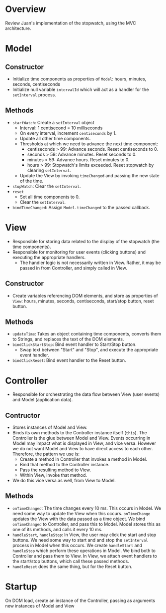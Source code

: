 # Overview
Review Juan's implementation of the stopwatch, using the MVC architecture.

# Model

## Constructor
- Initialize time components as properties of `Model`: hours, minutes, seconds, centiseconds
- Initialize null variable `intervalId` which will act as a handler for the `setInterval` process.

## Methods 
- `startWatch`: Create a `setInterval` object
  - Interval: 1 centisecond = 10 milliseconds
  - On every interval, increment `centiseconds` by 1.
  - Update all other time components.
  - Thresholds at which we need to advance the next time component:
    - centiseconds > 99: Advance seconds. Reset centiseconds to 0.
    - seconds > 59: Advance minutes. Reset seconds to 0.
    - minutes > 59: Advance hours. Reset minutes to 0.
    - hours > 99: Stopwatch's limits exceeded. Reset stopwatch by clearing `setInterval`.
  - Update the View by invoking `timeChanged` and passing the new state of the time.
- `stopWatch`: Clear the `setInterval`.
- `reset`
  - Set all time components to 0.
  - Clear the `setInterval`.
- `bindTimeChanged`: Assign `Model.timeChanged` to the passed callback.

# View
- Responsible for storing data related to the display of the stopwatch (the time components).
- Responsible for monitoring for user events (clicking buttons) and executing the appropriate handlers.
  - The handler logic is not necessarily written in View. Rather, it may be passed in from Controller, and simply called in View.

## Constructor
- Create variables referencing DOM elements, and store as properties of `View`: hours, minutes, seconds, centiseconds, start/stop button, reset button.

## Methods
- `updateTime`: Takes an object containing time components, converts them to Strings, and replaces the text of the DOM elements.
- `bindClickStartStop`: Bind event handler to Start/Stop button.
  - Swap text between "Start" and "Stop", and execute the appropriate event handler.
- `bindClickReset`: Bind event handler to the Reset button.

# Controller
- Responsible for orchestrating the data flow between View (user events) and Model (application data).

## Contructor
- Stores instances of Model and View.
- Binds its own methods to the Controller instance itself (`this`). The Controller is the glue between Model and View. Events occurring in Model may impact what is displayed in View, and vice versa. However we do not want Model and View to have direct access to each other. Therefore, the pattern we use is:
  - Create a method in Controller that invokes a method in Model.
  - Bind that method to the Controller instance.
  - Pass the resulting method to View.
  - Within View, invoke that method.
- We do this vice versa as well, from View to Model.

## Methods
- `onTimeChanged`: The time changes every 10 ms. This occurs in Model. We need some way to update the View when this occurs. `onTimeChange` updates the View with the data passed as a time object. We bind `onTimeChanged` to Controller, and pass this to Model. Model stores this as one of its methods, and calls it every 10 ms.
- `handleStart`, `handleStop`: In View, the user may click the start and stop buttons. We need some way to start and and stop the `setInterval` process in Model when this occurs. We create `handleStart` and `handleStop` which perform these operations in Model. We bind both to Controller and pass them to View. In View, we attach event handlers to the start/stop buttons, which call these passed methods.
- `handleReset` does the same thing, but for the Reset button.

# Startup
On DOM load, create an instance of the Controller, passing as arguments new instances of Model and View